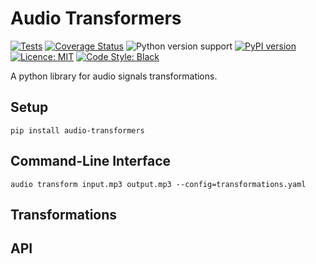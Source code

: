 # Audio Transformers

[![Tests](https://github.com/stepan-anokhin/audio-transformers/actions/workflows/tests.yaml/badge.svg)](https://github.com/stepan-anokhin/audio-transformers/actions/workflows/tests.yaml)
[![Coverage Status](https://coveralls.io/repos/github/stepan-anokhin/audio-transformers/badge.svg?branch=master)](https://coveralls.io/github/stepan-anokhin/audio-transformers?branch=master)
![Python version support](https://img.shields.io/pypi/pyversions/audio-transformers)
[![PyPI version](https://img.shields.io/pypi/v/audio-transformers.svg?style=flat)](https://pypi.org/project/audio-transformers/)
[![Licence: MIT](https://img.shields.io/pypi/l/audio-transformers)](https://github.com/stepan-anokhin/audio-transformers/blob/master/LICENSE)
[![Code Style: Black](https://img.shields.io/badge/code%20style-black-black.svg)](https://github.com/ambv/black)

A python library for audio signals transformations.

## Setup

```shell
pip install audio-transformers
```

## Command-Line Interface

```shell
audio transform input.mp3 output.mp3 --config=transformations.yaml
```

## Transformations

## API

